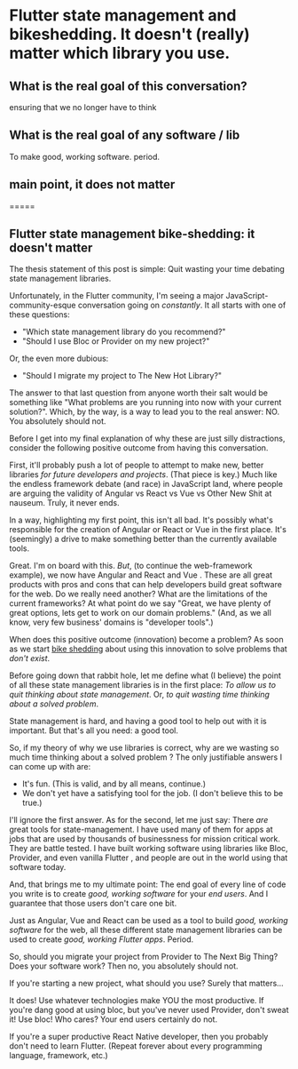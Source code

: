 # Flutter state management and bikeshedding. It doesn't (really) matter which library you use.

## What is the real goal of this conversation?
ensuring that we no longer have to think

## What is the real goal of any software / lib
To make good, working software. period.

## main point, it does not matter

=====

## Flutter state management bike-shedding: it doesn't matter

The thesis statement of this post is simple: Quit wasting your time debating state management libraries. 

Unfortunately, in the Flutter community, I'm seeing a major JavaScript-community-esque conversation going on
 _constantly_. It all starts with one of these questions: 

- "Which state management library do you recommend?"
- "Should I use Bloc or Provider on my new project?"

Or, the even more dubious:

- "Should I migrate my project to The New Hot Library?"

The answer to that last question from anyone worth their salt would be something like "What problems are you running
 into now with your current solution?". Which, by the way, is a way to lead you to the real answer: NO. You absolutely should not.

Before I get into my final explanation of why these are just silly distractions, consider the following positive
 outcome from having this conversation.

First, it'll probably push a lot of people to attempt to make new, better libraries _for future developers and
 projects_. (That piece is key.) Much like the endless framework debate (and race) in JavaScript land, where people
  are arguing the validity of Angular vs React vs Vue vs Other New Shit at nauseum. Truly, it never ends.

In a way, highlighting my first point, this isn't all bad. It's possibly what's responsible for the creation of
 Angular or React or Vue in the first place. It's (seemingly) a drive to make something better than the currently available tools. 

Great. I'm on board with this. _But_, (to continue the web-framework example), we now have Angular and React and Vue
. These are all great products with pros and cons that can help developers build great software for the web. Do we
 really need another? What are the limitations of the current frameworks? At what point do we say "Great, we have
  plenty of great options, lets get to work on our domain problems." (And, as we all know, very few business' domains
  is "developer tools".)

When does this positive outcome (innovation) become a problem? As soon as we start [bike shedding](https://en.wikipedia.org/wiki/Law_of_triviality) about using
 this innovation to solve problems that _don't exist_.

Before going down that rabbit hole, let me define what (I believe) the point of all these state management libraries
 is in the first place: _To allow us to quit thinking about state management_. Or, _to quit wasting time thinking about a solved problem_. 

State management is hard, and having a good tool to help out with it is important. But that's all you need: a good tool.

So, if my theory of why we use libraries is correct, why are we wasting so much time thinking about a solved problem
?  The only justifiable answers I can come up with are:

- It's fun. (This is valid, and by all means, continue.)
- We don't yet have a satisfying tool for the job. (I don't believe this to be true.)  

I'll ignore the first answer. As for the second, let me just say: There _are_ great tools for state-management. I
 have used many of them for apps at jobs that are used by thousands of businessness for mission critical work. They
  are battle tested. I have built working software using libraries like Bloc, Provider, and even vanilla Flutter
  , and people are out in the world using that software today. 

And, that brings me to my ultimate point: The end goal of every line of code you write is to create _good, working
 software_ for your _end users_. And I guarantee that those users don't care one bit.  
 
 Just as Angular, Vue and React can be used as a tool to build _good, working software_ for the web, all these
  different state management libraries can be used to create _good, working Flutter apps_. Period.
 
 
 So, should you migrate your project from Provider to The Next Big Thing? Does your software work? Then no, you
  absolutely should not. 
  
If you're starting a new project, what should you use? Surely that matters...

It does! Use whatever technologies make YOU the most productive. If you're dang good at using bloc, but you've never
 used Provider, don't sweat it! Use bloc! Who cares? Your end users certainly do not.

If you're a super productive React Native developer, then you probably don't need to learn Flutter. (Repeat forever
 about every programming language, framework, etc.)